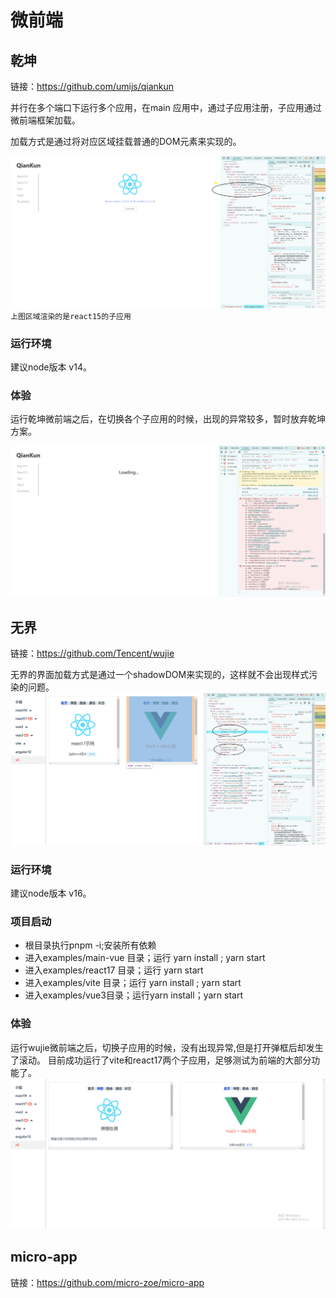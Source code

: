 # 微前端

## 乾坤
链接：https://github.com/umijs/qiankun

并行在多个端口下运行多个应用，在main 应用中，通过子应用注册，子应用通过微前端框架加载。

加载方式是通过将对应区域挂载普通的DOM元素来实现的。


![img.png](img/img2.png)
`上图区域渲染的是react15的子应用`

### 运行环境
建议node版本 v14。
### 体验
运行乾坤微前端之后，在切换各个子应用的时候，出现的异常较多，暂时放弃乾坤方案。

![img.png](img/img1.png)
## 无界
链接：https://github.com/Tencent/wujie

无界的界面加载方式是通过一个shadowDOM来实现的，这样就不会出现样式污染的问题。
![img.png](img/img4.png)
### 运行环境
建议node版本 v16。
### 项目启动
- 根目录执行pnpm -i;安装所有依赖
- 进入examples/main-vue 目录；运行 yarn install ; yarn start
- 进入examples/react17 目录；运行 yarn start
- 进入examples/vite 目录；运行 yarn install ; yarn start
- 进入examples/vue3目录；运行yarn install；yarn start
### 体验
运行wujie微前端之后，切换子应用的时候，没有出现异常,但是打开弹框后却发生了滚动。
目前成功运行了vite和react17两个子应用，足够测试为前端的大部分功能了。
![img.png](img/img3.png)
## micro-app
链接：https://github.com/micro-zoe/micro-app
